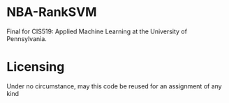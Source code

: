 # NBA-RankSVM
Final for CIS519: Applied Machine Learning at the University of Pennsylvania.

# Licensing
Under no circumstance, may this code be reused for an assignment of any kind
